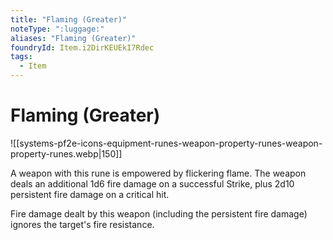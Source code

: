 ```yaml
---
title: "Flaming (Greater)"
noteType: ":luggage:"
aliases: "Flaming (Greater)"
foundryId: Item.i2DirKEUEkI7Rdec
tags:
  - Item
---
```


# Flaming (Greater)
![[systems-pf2e-icons-equipment-runes-weapon-property-runes-weapon-property-runes.webp|150]]

A weapon with this rune is empowered by flickering flame. The weapon deals an additional 1d6 fire damage on a successful Strike, plus 2d10 persistent fire damage on a critical hit.

Fire damage dealt by this weapon (including the persistent fire damage) ignores the target's fire resistance.
